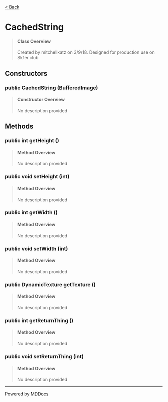 [< Back](..)
# CachedString #
>#### Class Overview ####
>Created by mitchellkatz on 3/9/18. Designed for production use on Sk1er.club
## Constructors ##
### public CachedString (BufferedImage) ###
>#### Constructor Overview ####
>No description provided
>
## Methods ##
### public int getHeight () ###
>#### Method Overview ####
>No description provided
>
### public void setHeight (int) ###
>#### Method Overview ####
>No description provided
>
### public int getWidth () ###
>#### Method Overview ####
>No description provided
>
### public void setWidth (int) ###
>#### Method Overview ####
>No description provided
>
### public DynamicTexture getTexture () ###
>#### Method Overview ####
>No description provided
>
### public int getReturnThing () ###
>#### Method Overview ####
>No description provided
>
### public void setReturnThing (int) ###
>#### Method Overview ####
>No description provided
>

---
Powered by [MDDocs](https://github.com/VRCube/MDDocs)